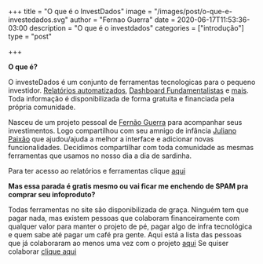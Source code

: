 +++
title = "O que é o InvestDados"
image = "/images/post/o-que-e-investedados.svg"
author = "Fernao Guerra"
date = 2020-06-17T11:53:36-03:00
description = "O que é o investdados"
categories = ["introdução"]
type = "post"

+++

**O que é?**

O investeDados é um conjunto de ferramentas tecnologicas para o pequeno investidor. [Relatórios automatizados](), [Dashboard Fundamentalistas]() e [mais](). Toda informação é disponibilizada de forma gratuita e financiada pela própria comunidade.

Nasceu de um projeto pessoal de [Fernão Guerra](https://twitter.com/fernaoguerra) para acompanhar seus investimentos. Logo compartilhou com seu amnigo de infância [Juliano Paixão](https://twitter.com/julianopaixao2) que ajudou/ajuda a melhor a interface e adicionar novas funcionalidades. Decidimos compartilhar com toda comunidade as mesmas ferramentas que usamos no nosso dia a dia de sardinha.

Para ter acesso ao relatórios e ferramentas clique [aqui]()

**Mas essa parada é gratis mesmo ou vai ficar me enchendo de SPAM pra comprar seu infoproduto?**

Todas ferramentas no site são disponibilizada de graça. Ninguém tem que pagar nada, mas existem pessoas que colaboram financeiramente com qualquer valor para manter o projeto de pé, pagar algo de infra tecnológica e quem sabe até pagar um café pra gente. Aqui está a lista das pessoas que já colaboraram ao menos uma vez com o projeto [aqui](https://datastudio.google.com/u/3/reporting/b402dce7-8409-494b-8594-5035bac88ac7/page/o1sRB)
Se quiser colaborar [clique aqui](https://app.picpay.com/user/fernaoguerra)




